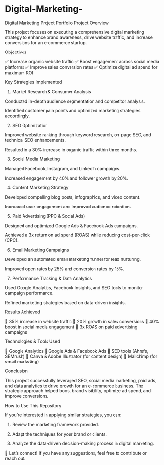 # Digital-Marketing-
Digital Marketing Project Portfolio
Project Overview

This project focuses on executing a comprehensive digital marketing strategy to enhance brand awareness, drive website traffic, and increase conversions for an e-commerce startup.

Objectives

✅ Increase organic website traffic
✅ Boost engagement across social media platforms
✅ Improve sales conversion rates
✅ Optimize digital ad spend for maximum ROI

Key Strategies Implemented

1. Market Research & Consumer Analysis

Conducted in-depth audience segmentation and competitor analysis.

Identified customer pain points and optimized marketing strategies accordingly.


2. SEO Optimization

Improved website ranking through keyword research, on-page SEO, and technical SEO enhancements.

Resulted in a 30% increase in organic traffic within three months.


3. Social Media Marketing

Managed Facebook, Instagram, and LinkedIn campaigns.

Increased engagement by 40% and follower growth by 20%.


4. Content Marketing Strategy

Developed compelling blog posts, infographics, and video content.

Increased user engagement and improved audience retention.


5. Paid Advertising (PPC & Social Ads)

Designed and optimized Google Ads & Facebook Ads campaigns.

Achieved a 3x return on ad spend (ROAS) while reducing cost-per-click (CPC).


6. Email Marketing Campaigns

Developed an automated email marketing funnel for lead nurturing.

Improved open rates by 25% and conversion rates by 15%.


7. Performance Tracking & Data Analytics

Used Google Analytics, Facebook Insights, and SEO tools to monitor campaign performance.

Refined marketing strategies based on data-driven insights.


Results Achieved

🚀 35% increase in website traffic
🚀 20% growth in sales conversions
🚀 40% boost in social media engagement
🚀 3x ROAS on paid advertising campaigns

Technologies & Tools Used

📌 Google Analytics
📌 Google Ads & Facebook Ads
📌 SEO tools (Ahrefs, SEMrush)
📌 Canva & Adobe Illustrator (for content design)
📌 Mailchimp (for email marketing)

Conclusion

This project successfully leveraged SEO, social media marketing, paid ads, and data analytics to drive growth for an e-commerce business. The strategic approach helped boost brand visibility, optimize ad spend, and improve conversions.

How to Use This Repository

If you’re interested in applying similar strategies, you can:

1. Review the marketing framework provided.


2. Adapt the techniques for your brand or clients.


3. Analyze the data-driven decision-making process in digital marketing.



📢 Let’s connect! If you have any suggestions, feel free to contribute or reach out.
